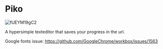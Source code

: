 # Piko

![fUEYM19gC2](https://user-images.githubusercontent.com/12611076/67964733-09bc1a00-fc01-11e9-9e9e-c67b619f230c.gif)

A hypersimple texteditor that saves your progress in the url.

Google fonts issue: 
https://github.com/GoogleChrome/workbox/issues/1563
